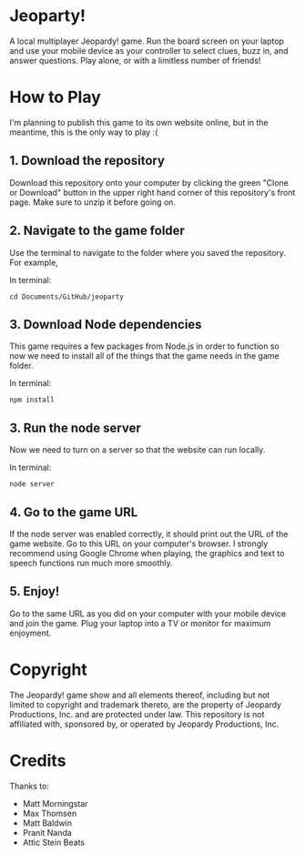 # Jeoparty!
A local multiplayer Jeopardy! game. Run the board screen on your laptop and use your mobile device as your controller to select clues, buzz in, and answer questions. Play alone, or with a limitless number of friends!

# How to Play
I'm planning to publish this game to its own website online, but in the meantime, this is the only way to play :(

## 1. Download the repository
Download this repository onto your computer by clicking the green
"Clone or Download" button in the upper right hand corner of this repository's front page.
Make sure to unzip it before going on.

## 2. Navigate to the game folder
Use the terminal to navigate to the folder where you saved the repository. For example,

In terminal:
```
cd Documents/GitHub/jeoparty
```

## 3. Download Node dependencies
This game requires a few packages from Node.js in order to function so now we
need to install all of the things that the game needs in the game folder.

In terminal:
```
npm install
```

## 3. Run the node server
Now we need to turn on a server so that the website can run locally.

In terminal:
```
node server
```

## 4. Go to the game URL
If the node server was enabled correctly, it should print out the URL of the
game website. Go to this URL on your computer's browser. I strongly recommend using Google
Chrome when playing, the graphics and text to speech functions run much more
smoothly.

## 5. Enjoy!
Go to the same URL as you did on your computer with your mobile device and join the game. Plug your laptop into a TV or monitor for maximum enjoyment.

# Copyright
The Jeopardy! game show and all elements thereof, including but not limited to copyright and trademark thereto, are the property of Jeopardy Productions, Inc. and are protected under law. This repository is not affiliated with, sponsored by, or operated by Jeopardy Productions, Inc.

# Credits
Thanks to:
* Matt Morningstar
* Max Thomsen
* Matt Baldwin
* Pranit Nanda
* Attic Stein Beats

